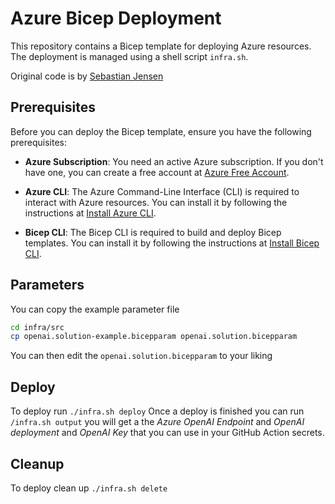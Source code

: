# Azure Bicep Deployment

This repository contains a Bicep template for deploying Azure resources. The
deployment is managed using a shell script `infra.sh`.

Original code is by
[Sebastian Jensen](https://medium.com/medialesson/deploy-an-azure-openai-service-with-llm-deployments-via-bicep-244411472d40)

## Prerequisites

Before you can deploy the Bicep template, ensure you have the following
prerequisites:

- **Azure Subscription**: You need an active Azure subscription. If you don't
  have one, you can create a free account at
  [Azure Free Account](https://azure.microsoft.com/free/).

- **Azure CLI**: The Azure Command-Line Interface (CLI) is required to interact
  with Azure resources. You can install it by following the instructions at
  [Install Azure CLI](https://docs.microsoft.com/cli/azure/install-azure-cli).

- **Bicep CLI**: The Bicep CLI is required to build and deploy Bicep templates.
  You can install it by following the instructions at
  [Install Bicep CLI](https://docs.microsoft.com/azure/azure-resource-manager/bicep/install).

## Parameters

You can copy the example parameter file

```bash
cd infra/src
cp openai.solution-example.bicepparam openai.solution.bicepparam
```

You can then edit the `openai.solution.bicepparam` to your liking

## Deploy

To deploy run `./infra.sh deploy` Once a deploy is finished you can run
`/infra.sh output` you will get a the _Azure OpenAI Endpoint_ and _OpenAI
deployment_ and _OpenAI Key_ that you can use in your GitHub Action secrets.

## Cleanup

To deploy clean up `./infra.sh delete`
